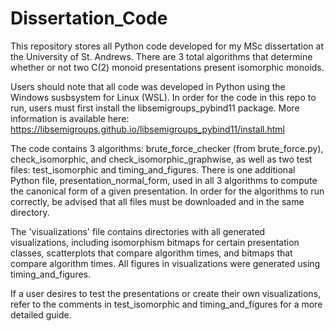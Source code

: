 # Dissertation_Code
This repository stores all Python code developed for my MSc dissertation at the University of St. Andrews. There are 3 total algorithms that determine whether or not two C(2) monoid presentations present isomorphic monoids.

Users should note that all code was developed in Python using the Windows susbsystem for Linux (WSL). In order for the code in this repo to run, users must first install the libsemigroups_pybind11 package. More information is available here: https://libsemigroups.github.io/libsemigroups_pybind11/install.html

The code contains 3 algorithms: brute_force_checker (from brute_force.py), check_isomorphic, and check_isomorphic_graphwise, as well as two test files: test_isomorphic and timing_and_figures. There is one additional Python file, presentation_normal_form, used in all 3 algorithms to compute the canonical form of a given presentation. In order for the algorithms to run correctly, be advised that all files must be downloaded and in the same directory.

The 'visualizations' file contains directories with all generated visualizations, including isomorphism bitmaps for certain presentation classes, scatterplots that compare algorithm times, and bitmaps that compare algorithm times. All figures in visualizations were generated using timing_and_figures.

If a user desires to test the presentations or create their own visualizations, refer to the comments in test_isomorphic and timing_and_figures for a more detailed guide.
